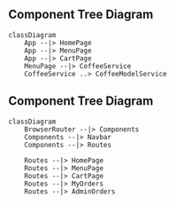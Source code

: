 
## Component Tree Diagram
```mermaid
classDiagram
    App --|> HomePage
    App --|> MenuPage
    App --|> CartPage
    MenuPage --|> CoffeeService
    CoffeeService ..> CoffeeModelService
```

## Component Tree Diagram
```mermaid
classDiagram
    BrowserRouter --|> Components
    Components --|> Navbar
    Components --|> Routes

    Routes --|> HomePage
    Routes --|> MenuPage
    Routes --|> CartPage
    Routes --|> MyOrders
    Routes --|> AdminOrders
